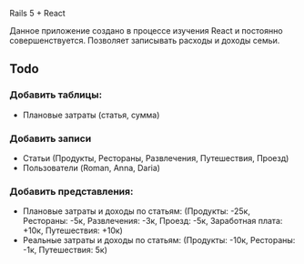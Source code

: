 Rails 5 + React

Данное приложение создано в процессе изучения React и постоянно совершенствуется.
Позволяет записывать расходы и доходы семьи.

## Todo

### Добавить таблицы:
  * Плановые затраты (статья, сумма)

### Добавить записи
  * Статьи (Продукты, Рестораны, Развлечения, Путешествия, Проезд)
  * Пользователи (Roman, Anna, Daria)

### Добавить представления:
  * Плановые затраты и доходы по статьям: (Продукты: -25к, Рестораны: -5к, Развлечения: -3к, Проезд: -5к, Заработная плата: +10к, Путешествия: +10к)
  * Реальные затраты и доходы по статьям: (Продукты: -10к, Рестораны: -1к, Путешествия: 5к)
